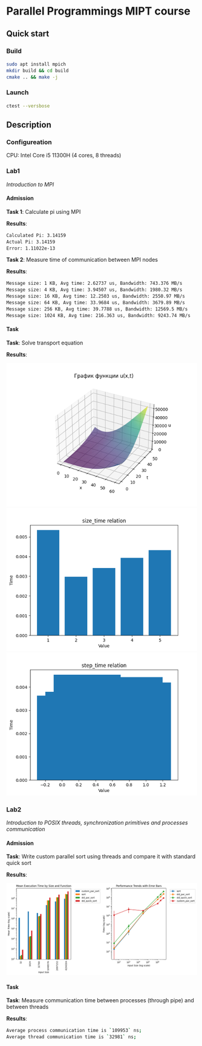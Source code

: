 # Parallel Programmings MIPT course

## Quick start

### Build

```bash
sudo apt install mpich
mkdir build && cd build
cmake .. && make -j
```

### Launch

```bash
ctest --versbose
```

## Description

### Configureation

CPU: Intel Core i5 11300H (4 cores, 8 threads)

### Lab1

*Introduction to MPI*

#### Admission

**Task 1**: Calculate pi using MPI

**Results**: 

```bash
Calculated Pi: 3.14159
Actual Pi: 3.14159
Error: 1.11022e-13
```

**Task 2**: Measure time of communication between MPI nodes

**Results**: 

```bash
Message size: 1 KB, Avg time: 2.62737 us, Bandwidth: 743.376 MB/s
Message size: 4 KB, Avg time: 3.94507 us, Bandwidth: 1980.32 MB/s
Message size: 16 KB, Avg time: 12.2503 us, Bandwidth: 2550.97 MB/s
Message size: 64 KB, Avg time: 33.9684 us, Bandwidth: 3679.89 MB/s
Message size: 256 KB, Avg time: 39.7788 us, Bandwidth: 12569.5 MB/s
Message size: 1024 KB, Avg time: 216.363 us, Bandwidth: 9243.74 MB/s
```

#### Task

**Task**: Solve transport equation

**Results**:

!["Solution"](assets/Lab1/solution.png)
!["SizeTime"](assets/Lab1/size_time.png)
!["StepTime](assets/Lab1/step_time.png)

### Lab2

*Introduction to POSIX threads, synchronization primitives and processes communication*

#### Admission

**Task**: Write custom parallel sort using threads and compare it with standard quick sort

**Results**:

!["Comparasion"](assets/Lab2/sorting_performance_comparison.png)

#### Task

**Task**: Measure communication time between processes (through pipe) and between threads

**Results**:

```bash
Average process communication time is `109953` ns;
Average thread communication time is `32981` ns;
```
